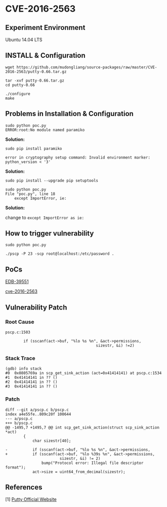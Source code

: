 # CVE-2016-2563

## Experiment Environment

Ubuntu 14.04 LTS

## INSTALL & Configuration

```
wget https://github.com/mudongliang/source-packages/raw/master/CVE-2016-2563/putty-0.66.tar.gz

tar -xvf putty-0.66.tar.gz
cd putty-0.66

./configure
make
```

## Problems in Installation & Configuration

```
sudo python poc.py
ERROR:root:No module named paramiko
```

**Solution:**

```
sudo pip install paramiko
```

```
error in cryptography setup command: Invalid environment marker: python_version < '3'
```

**Solution:**

`sudo pip install --upgrade pip setuptools`

```
sudo python poc.py
File "poc.py", line 18
	except ImportError, ie:
```

**Solution:**

change to `except ImportError as ie:`


## How to trigger vulnerability

```
sudo python poc.py

./pscp -P 23 -scp root@localhost:/etc/password .
```

## PoCs

[EDB-39551](https://www.exploit-db.com/exploits/39551/)

[cve-2016-2563](https://github.com/tintinweb/pub/tree/master/pocs/cve-2016-2563)

## Vulnerability Patch

### Root Cause

```
pscp.c:1503

		if (sscanf(act->buf, "%lo %s %n", &act->permissions,
										sizestr, &i) !=2)
```

### Stack Trace

```
(gdb) info stack
#0  0x0805769a in scp_get_sink_action (act=0x41414141) at pscp.c:1534
#1  0x41414141 in ?? ()
#2  0x41414141 in ?? ()
#3  0x41414141 in ?? ()
```

### Patch

```
diff --git a/pscp.c b/pscp.c
index a4e55fe..809c20f 100644
--- a/pscp.c
+++ b/pscp.c
@@ -1495,7 +1495,7 @@ int scp_get_sink_action(struct scp_sink_action *act)
        {
            char sizestr[40];

-           if (sscanf(act->buf, "%lo %s %n", &act->permissions,
+           if (sscanf(act->buf, "%lo %39s %n", &act->permissions,
                        sizestr, &i) != 2)
                bump("Protocol error: Illegal file descriptor format");
            act->size = uint64_from_decimal(sizestr);
```

## References

[1] [Putty Official Website](http://www.chiark.greenend.org.uk/~sgtatham/putty/)
